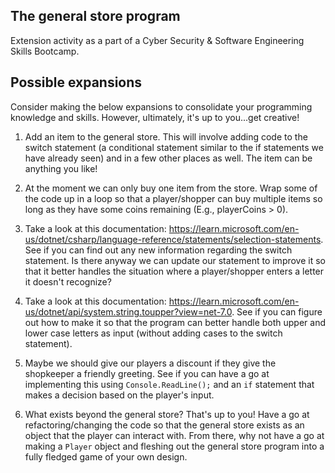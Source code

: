 ## The general store program

Extension activity as a part of a Cyber Security & Software Engineering Skills Bootcamp.

## Possible expansions

Consider making the below expansions to consolidate your programming knowledge and skills. However, ultimately, it's up to you...get creative!

1. Add an item to the general store. This will involve adding code to the switch statement (a conditional statement similar to the if statements we have already seen) and in a few other places as well. The item can be anything you like!

2. At the moment we can only buy one item from the store. Wrap some of the code up in a loop so that a player/shopper can buy multiple items so long as they have some coins remaining (E.g., playerCoins > 0).

3. Take a look at this documentation: https://learn.microsoft.com/en-us/dotnet/csharp/language-reference/statements/selection-statements. See if you can find out any new information regarding the switch statement. Is there anyway we can update our statement to improve it so that it better handles the situation where a player/shopper enters a letter it doesn't recognize?

4. Take a look at this documentation: https://learn.microsoft.com/en-us/dotnet/api/system.string.toupper?view=net-7.0. See if you can figure out how to make it so that the program can better handle both upper and lower case letters as input (without adding cases to the switch statement).

5. Maybe we should give our players a discount if they give the shopkeeper a friendly greeting. See if you can have a go at implementing this using `Console.ReadLine();` and an `if` statement that makes a decision based on the player's input.

6. What exists beyond the general store? That's up to you! Have a go at refactoring/changing the code so that the general store exists as an object that the player can interact with. From there, why not have a go at making a `Player` object and fleshing out the general store program into a fully fledged game of your own design.
